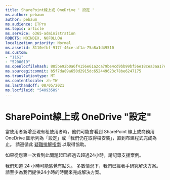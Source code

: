 ```yaml
---
title: SharePoint線上或 OneDrive ' 設定 '
ms.author: pebaum
author: pebaum
ms.audience: ITPro
ms.topic: article
ms.service: o365-administration
ROBOTS: NOINDEX, NOFOLLOW
localization_priority: Normal
ms.assetid: 8110efbf-917f-46ce-af1a-75a8a1d49510
ms.custom:
- "1161"
- "5200019"
ms.openlocfilehash: 885be92b0a6f4156e61a2ca79be4cd9bb99bf56e18cea3aa17ef1c7d34246058
ms.sourcegitcommit: b5f7da89a650d2915dc652449623c78be6247175
ms.translationtype: MT
ms.contentlocale: zh-TW
ms.lasthandoff: 08/05/2021
ms.locfileid: "54093589"
---
```

# <a name="sharepoint-online-or-onedrive-setting-up"></a>SharePoint線上或 OneDrive "設定"

當使用者新增至現有租使用者時，他們可能會看到 SharePoint 線上或商務用 OneDrive 圖示列為「設定」或「我們仍在取得檔安裝」，直到布建程式完成為止。 請遵循此 [疑難排解指南](https://docs.microsoft.com/sharepoint/support/sites/troubleshooting-guide-for-sites-stopped-at-provisioning) 以取得協助。

如果從您第一次看到此問題起已經過去超過24小時，請記錄支援案例。

我們知道 24 小時可能感覺有點久。 多數情況下，我們已經著手研究解決方案。 請至少為我們提供24小時的時間來完成解決方案。
